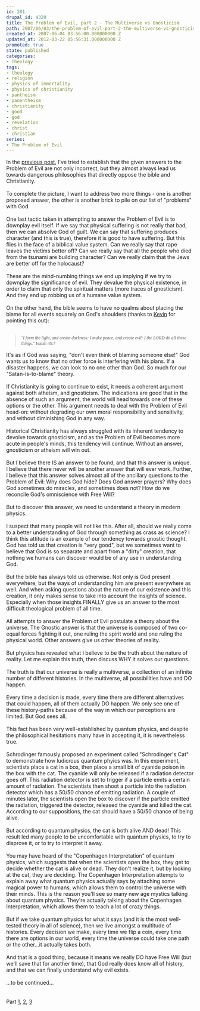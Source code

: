 ```yaml
---
id: 281
drupal_id: 4320
title: The Problem of Evil, part 2 - The Multiverse vs Gnosticism
path: 2007/06/03/the-problem-of-evil-part-2-the-multiverse-vs-gnosticism
created_at: 2007-06-04 03:56:00.000000000 Z
updated_at: 2012-03-22 05:56:31.000000000 Z
promoted: true
state: published
categories:
- Theology
tags:
- theology
- religion
- physics of immortality
- physics of christianity
- pantheism
- panentheism
- christianity
- good
- god
- revelation
- christ
- christian
series:
- The Problem of Evil
---
```

<div>In the <a href="/blog/2007/05/27/the-problem-of-evil-part-1-the-unanswered-question">previous post</a>, I've tried to establish that the given answers to the Problem of Evil are not only incorrect, but they almost always lead us towards dangerous philosophies that directly oppose the bible and Christianity.<br /><br />To complete the picture, I want to address two more things - one is another proposed answer, the other is another brick to pile on our list of "problems" with God.<br /><br />One last tactic taken in attempting to answer the Problem of Evil is to downplay evil itself. If we say that physical suffering is not really that bad, then we can absolve God of guilt. We can say that suffering produces character (and this is true), therefore it is good to have suffering. But this flies in the face of a biblical value system. Can we really say that rape leaves the victims better off? Can we really say that all the people who died from the tsunami are building character? Can we really claim that the Jews are better off for the holocaust?<br /><br />These are the mind-numbing things we end up implying if we try to downplay the significance of evil. They devalue the physical existence, in order to claim that only the spiritual matters (more traces of gnosticism). And they end up robbing us of a humane value system.<br /><br />On the other hand, the bible seems to have no qualms about placing the blame for all events squarely on God's shoulders (thanks to <a href="http://transmillennial.blogspot.com/">Kevin</a> for pointing this out):<br /><br /><blockquote><span style=";font-family:Verdana;font-size:85%;"  ><i>"I form the light, and create darkness: I make peace, and create evil: I the LORD do all these things." </i></span><span style=";font-family:Verdana;font-size:85%;"  >Isaiah 45:7</span><br /></blockquote>It's as if God was saying, "don't even think of blaming someone else!" God wants us to know that no other force is interfering with his plans. If a disaster happens, we can look to no one other than God. So much for our "Satan-is-to-blame" theory.<br /><br />If Christianity is going to continue to exist, it needs a coherent argument against both atheism, and gnosticism. The indications are good that in the absence of such an argument, the world will head towards one of these options or the other. This argument needs to deal with the Problem of Evil head-on: without degrading our own moral responsibility and sensitivity, and without diminishing God in any way.<br /><br />Historical Christianity has always struggled with its inherent tendency to devolve towards gnosticism, and as the Problem of Evil becomes more acute in people's minds, this tendency will continue. Without an answer, gnosticism or atheism will win out.<br /><br />But I believe there IS an answer to be found, and that this answer is unique. I believe that there never will be another answer that will ever work. Further, I believe that this answer solves almost all of the ancillary questions to the Problem of Evil: Why does God hide? Does God answer prayers? Why does God sometimes do miracles, and sometimes does not? How do we reconcile God's omniscience with Free Will?<br /><br />But to discover this answer, we need to understand a theory in modern physics.<br /><br />I suspect that many people will not like this. After all, should we really come to a better understanding of God through something as crass as science? I think this attitude is an example of our tendency towards gnostic thought. God has told us that creation is "very good", but we sometimes want to believe that God is so separate and apart from a "dirty" creation, that nothing we humans can discover would be of any use in understanding God.<br /><br />But the bible has always told us otherwise. Not only is God present everywhere, but the ways of understanding him are present everywhere as well. And when asking questions about the nature of our existence and this creation, it only makes sense to take into account the insights of science. Especially when those insights FINALLY give us an answer to the most difficult theological problem of all time.</div><br /><div>All attempts to answer the Problem of Evil postulate a theory about the universe. The Gnostic answer is that the universe is composed of two co-equal forces fighting it out, one ruling the spirit world and one ruling the physical world. Other answers give us other theories of reality.</div><br /><div>But physics has revealed what I believe to be the truth about the nature of reality. Let me explain this truth, then discuss WHY it solves our questions.</div><br /><div>The truth is that our universe is really a multiverse, a collection of an infinite number of different histories. In the multiverse, all possibilities have and DO happen.</div><br />Every time a decision is made, every time there are different alternatives that could happen, all of them actually DO happen. We only see one of these history-paths because of the way in which our perceptions are limited. But God sees all.<br /><br /><div>This fact has been very well-established by quantum physics, and despite the philosophical hesitations many have in accepting it, it is nevertheless true.<br /><br />Schrodinger famously proposed an experiment called "Schrodinger's Cat" to demonstrate how ludicrous quantum phyics was. In this experiment, scientists place a cat in a box, then place a small bit of cyanide poison in the box with the cat. The cyanide will only be released if a radiation detector goes off. This radiation detector is set to trigger if a particle emits a certain amount of radiation. The scientists then shoot a particle into the radiation detector which has a 50/50 chance of emitting radiation. A couple of minutes later, the scientists open the box to discover if the particle emitted the radiation, triggered the detector, released the cyanide and killed the cat. According to our suppositions, the cat should have a 50/50 chance of being alive.<br /><br />But according to quantum physics, the cat is both alive AND dead! This result led many people to be uncomfortable with quantum physics, to try to disprove it, or to try to interpret it away.<br /><br />You may have heard of the "Copenhagen Interpretation" of quantum physics, which suggests that when the scientists open the box, they get to decide whether the cat is alive or dead. They don't realize it, but by looking at the cat, they are deciding. The Copenhagen Interpretation attempts to explain away what quantum physics actually says by attaching some magical power to humans, which allows them to control the universe with their minds. This is the reason you'll see so many new age mystics talking about quantum physics. They're actually talking about the Copenhagen Interpretation, which allows them to teach a lot of crazy things.<br /><br />But if we take quantum physics for what it says (and it is the most well-tested theory in all of science), then we live amongst a multitude of histories. Every decision we make, every time we flip a coin, every time there are options in our world, every time the universe could take one path or the other...it actually takes both.<br /><br />And that is a good thing, because it means we really DO have Free Will (but we'll save that for another time), that God really does know all of history, and that we can finally understand why evil exists.<br /><br />...to be continued...</div><br /><br /><div>Part <a href="/blog/2007/05/27/the-problem-of-evil-part-1-the-unanswered-question">1</a>, <a href="/blog/2007/06/03/the-problem-of-evil-part-2-the-multiverse-vs-gnosticism">2</a>, <a href="/blog/2007/06/03/the-problem-of-evil-part-3-and-god-saw-the-multiverse-and-it-was-good">3</a></div>
